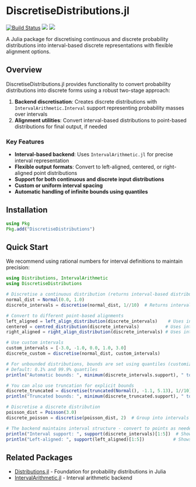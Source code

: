 # DiscretiseDistributions.jl

[![Build Status](https://github.com/GBarnsley/DiscretiseDistributions.jl/actions/workflows/CI.yml/badge.svg?branch=main)](https://github.com/GBarnsley/DiscretiseDistributions.jl/actions/workflows/CI.yml?query=branch%3Amain)
[![](https://img.shields.io/badge/docs-stable-blue.svg)](https://GBarnsley.github.io/DiscretiseDistributions.jl/stable)
[![](https://img.shields.io/badge/docs-dev-blue.svg)](https://GBarnsley.github.io/DiscretiseDistributions.jl/dev)

A Julia package for discretising continuous and discrete probability distributions into interval-based discrete representations with flexible alignment options.

## Overview

DiscretiseDistributions.jl provides functionality to convert probability distributions into discrete forms using a robust two-stage approach:

1. **Backend discretisation**: Creates discrete distributions with `IntervalArithmetic.Interval` support representing probability masses over intervals
2. **Alignment utilities**: Convert interval-based distributions to point-based distributions for final output, if needed

### Key Features

- **Interval-based backend**: Uses `IntervalArithmetic.jl` for precise interval representation
- **Flexible output formats**: Convert to left-aligned, centered, or right-aligned point distributions
- **Support for both continuous and discrete input distributions**
- **Custom or uniform interval spacing**
- **Automatic handling of infinite bounds using quantiles**

## Installation

```julia
using Pkg
Pkg.add("DiscretiseDistributions")
```

## Quick Start

We recommend using rational numbers for interval definitions to maintain precision:

```julia
using Distributions, IntervalArithmetic
using DiscretiseDistributions

# Discretise a continuous distribution (returns interval-based distribution)
normal_dist = Normal(0.0, 1.0)
discrete_intervals = discretise(normal_dist, 1//10)  # Returns intervals like [0.0, 0.1), [0.1, 0.2), etc.

# Convert to different point-based alignments
left_aligned = left_align_distribution(discrete_intervals)    # Uses interval start points
centered = centred_distribution(discrete_intervals)          # Uses interval midpoints  
right_aligned = right_align_distribution(discrete_intervals) # Uses interval end points

# Use custom intervals
custom_intervals = [-3.0, -1.0, 0.0, 1.0, 3.0]
discrete_custom = discretise(normal_dist, custom_intervals)

# For unbounded distributions, bounds are set using quantiles (customizable)
# Default: 0.1% and 99.9% quantiles
println("Automatic bounds: ", minimum(discrete_intervals.support), " to ", maximum(discrete_intervals.support))

# You can also use truncation for explicit bounds
discrete_truncated = discretise(truncated(Normal(), -1.1, 5.13), 1//10)
println("Truncated bounds: ", minimum(discrete_truncated.support), " to ", maximum(discrete_truncated.support))

# Discretise a discrete distribution
poisson_dist = Poisson(3.0)
discrete_poisson = discretise(poisson_dist, 2)  # Group into intervals of width 2

# The backend maintains interval structure - convert to points as needed
println("Interval support: ", support(discrete_intervals)[1:5])  # Shows first 5 intervals
println("Left-aligned: ", support(left_aligned)[1:5])           # Shows first 5 points
```

## Related Packages

- [Distributions.jl](https://github.com/JuliaStats/Distributions.jl) - Foundation for probability distributions in Julia
- [IntervalArithmetic.jl](https://github.com/JuliaIntervals/IntervalArithmetic.jl) - Interval arithmetic backend